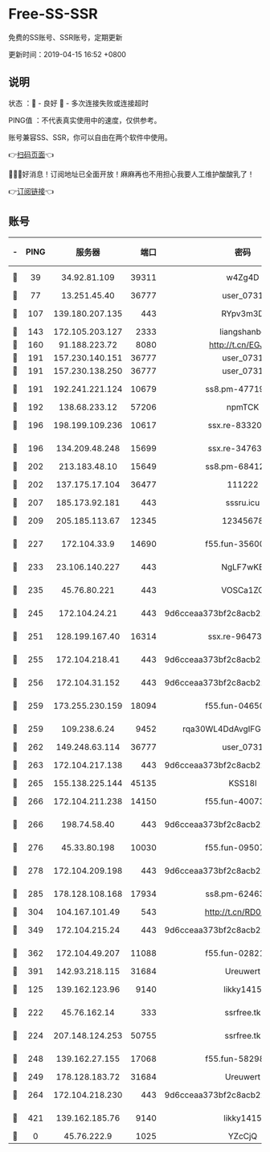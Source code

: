 # Free-SS-SSR

免费的SS账号、SSR账号，定期更新

更新时间：2019-04-15 16:52 +0800

## 说明

状态     ：🙂 - 良好 🙁 - 多次连接失败或连接超时

PING值   ：不代表真实使用中的速度，仅供参考。

账号兼容SS、SSR，你可以自由在两个软件中使用。

👉[扫码页面](https://liesauer.github.io/Free-SS-SSR/)👈

🎉🎉🎉好消息！订阅地址已全面开放！麻麻再也不用担心我要人工维护酸酸乳了！

👉[订阅链接](https://www.liesauer.net/yogurt/subscribe?ACCESS_TOKEN=DAYxR3mMaZAsaqUb)👈

## 账号

|-|PING|服务器|端口|密码|加密方式|区域|
|:----:|:----:|:-----:|-----:|:----:|:----:|:----:|
|🙂|39|34.92.81.109|39311|w4Zg4D|chacha20-ietf|US|
|🙂|77|13.251.45.40|36777|user_0731|chacha20|SG|
|🙂|107|139.180.207.135|443|RYpv3m3D|aes-256-cfb|JP|
|🙂|143|172.105.203.127|2333|liangshanbo|chacha20|JP|
|🙂|160|91.188.223.72|8080|http://t.cn/EGJIyrl|rc4-md5|RU|
|🙂|191|157.230.140.151|36777|user_0731|chacha20|US|
|🙂|191|157.230.138.250|36777|user_0731|chacha20|US|
|🙂|191|192.241.221.124|10679|ss8.pm-47719992|aes-256-cfb|US|
|🙂|192|138.68.233.12|57206|npmTCK|rc4-md5|US|
|🙂|196|198.199.109.236|10617|ssx.re-83320233|aes-256-cfb|US|
|🙂|196|134.209.48.248|15699|ssx.re-34763141|aes-256-cfb|US|
|🙂|202|213.183.48.10|15649|ss8.pm-68412526|rc4-md5|RU|
|🙂|202|137.175.17.104|36477|111222|aes-256-cfb|US|
|🙂|207|185.173.92.181|443|sssru.icu|rc4-md5|RU|
|🙂|209|205.185.113.67|12345|12345678|aes-256-cfb|US|
|🙂|227|172.104.33.9|14690|f55.fun-35600745|aes-256-cfb|SG|
|🙂|233|23.106.140.227|443|NgLF7wKB|aes-256-cfb|US|
|🙂|235|45.76.80.221|443|VOSCa1ZG|aes-256-cfb|DE|
|🙂|245|172.104.24.21|443|9d6cceaa373bf2c8acb22e60b6a58be6|aes-256-cfb|US|
|🙂|251|128.199.167.40|16314|ssx.re-96473928|aes-256-cfb|SG|
|🙂|255|172.104.218.41|443|9d6cceaa373bf2c8acb22e60b6a58be6|aes-256-cfb|US|
|🙂|256|172.104.31.152|443|9d6cceaa373bf2c8acb22e60b6a58be6|aes-256-cfb|US|
|🙂|259|173.255.230.159|18094|f55.fun-04650736|aes-256-cfb|US|
|🙂|259|109.238.6.24|9452|rqa30WL4DdAvgIFG6Fs3znzTa|aes-256-cfb|FR|
|🙂|262|149.248.63.114|36777|user_0731|chacha20|CA|
|🙂|263|172.104.217.138|443|9d6cceaa373bf2c8acb22e60b6a58be6|aes-256-cfb|US|
|🙂|265|155.138.225.144|45135|KSS18l|rc4-md5|US|
|🙂|266|172.104.211.238|14150|f55.fun-40073932|aes-256-cfb|US|
|🙂|266|198.74.58.40|443|9d6cceaa373bf2c8acb22e60b6a58be6|aes-256-cfb|US|
|🙂|276|45.33.80.198|10030|f55.fun-09507611|aes-256-cfb|US|
|🙂|278|172.104.209.198|443|9d6cceaa373bf2c8acb22e60b6a58be6|aes-256-cfb|US|
|🙂|285|178.128.108.168|17934|ss8.pm-62463695|aes-256-cfb|SG|
|🙂|304|104.167.101.49|543|http://t.cn/RD0D7sx|rc4-md5|CA|
|🙂|349|172.104.215.24|443|9d6cceaa373bf2c8acb22e60b6a58be6|aes-256-cfb|US|
|🙂|362|172.104.49.207|11088|f55.fun-02821089|aes-256-cfb|SG|
|🙂|391|142.93.218.115|31684|Ureuwert|chacha20|IN|
|🙂|125|139.162.123.96|9140|likky1415|aes-256-cfb|JP|
|🙂|222|45.76.162.14|333|ssrfree.tk|aes-256-cfb|SG|
|🙂|224|207.148.124.253|50755|ssrfree.tk|aes-256-cfb|SG|
|🙂|248|139.162.27.155|17068|f55.fun-58298505|aes-256-cfb|SG|
|🙂|249|178.128.183.72|31684|Ureuwert|chacha20|US|
|🙂|264|172.104.218.230|443|9d6cceaa373bf2c8acb22e60b6a58be6|aes-256-cfb|US|
|🙂|421|139.162.185.76|9140|likky1415|aes-256-cfb|DE|
|🙁|0|45.76.222.9|1025|YZcCjQ|rc4-md5|JP|
